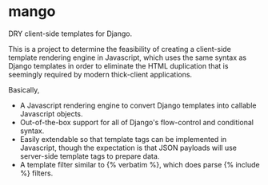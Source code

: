 mango
=====

DRY client-side templates for Django.

This is a project to determine the feasibility of creating a client-side template rendering engine
in Javascript, which uses the same syntax as Django templates in order to eliminate
the HTML duplication that is seemingly required by modern thick-client applications.

Basically,
- A Javascript rendering engine to convert Django templates into callable Javascript objects.
- Out-of-the-box support for all of Django's flow-control and conditional syntax.
- Easily extendable so that template tags can be implemented in Javascript, though the 
expectation is that JSON payloads will use server-side template tags to prepare data.
- A template filter similar to {% verbatim %}, which does parse {% include %} filters.
